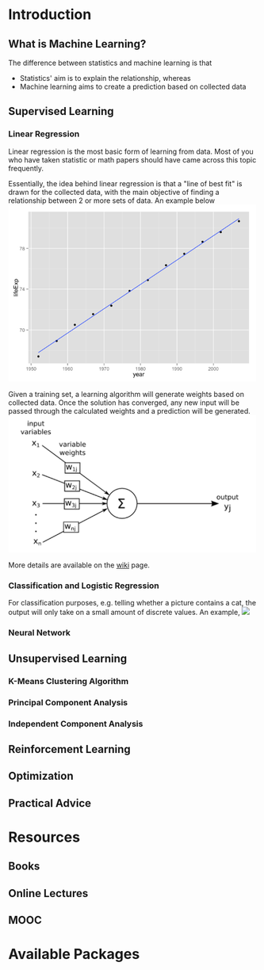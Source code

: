 # Introduction
## What is Machine Learning?
The difference between statistics and machine learning is that 
  - Statistics' aim is to explain the relationship, whereas
  - Machine learning aims to create a prediction based on collected data

## Supervised Learning 
### Linear Regression
Linear regression is the most basic form of learning from data. Most of you who have taken statistic or math papers should have came across this topic frequently. 

Essentially, the idea behind linear regression is that a "line of best fit" is drawn for the collected data, with the main objective of finding a relationship between 2 or more sets of data. An example below
<img src="https://github.com/UOADataScience/machine-learning-tutorial/blob/master/images/regression.png" width="500">
<!-- ![alt text](https://github.com/UOADataScience/machine-learning-tutorial/blob/master/images/regression.png "Linear Regression") -->

Given a training set, a learning algorithm will generate weights based on collected data. Once the solution has converged, any new input will be passed through the calculated weights and a prediction will be generated.
<img src="https://github.com/UOADataScience/machine-learning-tutorial/blob/master/images/regression_inout.png" width="500">
<!-- ![alt text](https://github.com/UOADataScience/machine-learning-tutorial/blob/master/images/regression_inout.png "Mapping from Input to Output") -->

More details are available on the [wiki](https://en.wikipedia.org/wiki/Linear_regression) page.

### Classification and Logistic Regression
For classification purposes, e.g. telling whether a picture contains a cat, the output will only take on a small amount of discrete values. An example,
<img src="https://github.com/UOADataScience/machine-learning-tutorial/blob/master/images/classifcation.png" width="500">


### Neural Network
## Unsupervised Learning
### K-Means Clustering Algorithm
### Principal Component Analysis
### Independent Component Analysis
## Reinforcement Learning
## Optimization
## Practical Advice
# Resources
## Books
## Online Lectures
## MOOC
# Available Packages